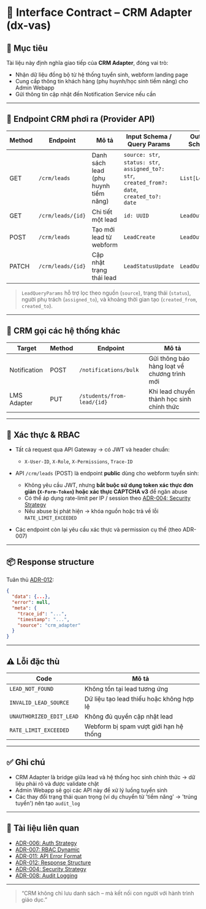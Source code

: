 # 📘 Interface Contract – CRM Adapter (dx-vas)

## 🧭 Mục tiêu

Tài liệu này định nghĩa giao tiếp của **CRM Adapter**, đóng vai trò:

* Nhận dữ liệu đồng bộ từ hệ thống tuyển sinh, webform landing page
* Cung cấp thông tin khách hàng (phụ huynh/học sinh tiềm năng) cho Admin Webapp
* Gửi thông tin cập nhật đến Notification Service nếu cần

---

## 🧩 Endpoint CRM phơi ra (Provider API)

| Method | Endpoint          | Mô tả                                | Input Schema / Query Params                                                                   | Output Schema   | Permission Code                       |
| ------ | ----------------- | ------------------------------------ | --------------------------------------------------------------------------------------------- | --------------- | ------------------------------------- |
| GET    | `/crm/leads`      | Danh sách lead (phụ huynh tiềm năng) | `source: str`, `status: str`, `assigned_to?: str`, `created_from?: date`, `created_to?: date` | `List[LeadOut]` | `VIEW_LEAD_ALL`                       |
| GET    | `/crm/leads/{id}` | Chi tiết một lead                    | `id: UUID`                                                                                    | `LeadOut`       | `VIEW_LEAD_DETAIL`                    |
| POST   | `/crm/leads`      | Tạo mới lead từ webform              | `LeadCreate`                                                                                  | `LeadOut`       | Không yêu cầu (public nếu là webform) |
| PATCH  | `/crm/leads/{id}` | Cập nhật trạng thái lead             | `LeadStatusUpdate`                                                                            | `LeadOut`       | `EDIT_LEAD_STATUS`                    |

> `LeadQueryParams` hỗ trợ lọc theo nguồn (`source`), trạng thái (`status`), người phụ trách (`assigned_to`), và khoảng thời gian tạo (`created_from`, `created_to`).

---

## 🔁 CRM gọi các hệ thống khác

| Target       | Method | Endpoint                   | Mô tả                                       |
| ------------ | ------ | -------------------------- | ------------------------------------------- |
| Notification | POST   | `/notifications/bulk`      | Gửi thông báo hàng loạt về chương trình mới |
| LMS Adapter  | PUT    | `/students/from-lead/{id}` | Khi lead chuyển thành học sinh chính thức   |

---

## 🔐 Xác thực & RBAC

* Tất cả request qua API Gateway → có JWT và header chuẩn:

  * `X-User-ID`, `X-Role`, `X-Permissions`, `Trace-ID`
* API `/crm/leads` (POST) là endpoint **public** dùng cho webform tuyển sinh:

  * Không yêu cầu JWT, nhưng **bắt buộc sử dụng token xác thực đơn giản (`X-Form-Token`) hoặc xác thực CAPTCHA v3** để ngăn abuse
  * Có thể áp dụng rate-limit per IP / session theo [ADR-004: Security Strategy](../ADR/adr-004-security.md)
  * Nếu abuse bị phát hiện → khóa nguồn hoặc trả về lỗi `RATE_LIMIT_EXCEEDED`
* Các endpoint còn lại yêu cầu xác thực và permission cụ thể (theo ADR-007)

---

## 📦 Response structure

Tuân thủ [ADR-012](../ADR/adr-012-response-structure.md):

```json
{
  "data": {...},
  "error": null,
  "meta": {
    "trace_id": "...",
    "timestamp": "...",
    "source": "crm_adapter"
  }
}
```

---

## ⚠️ Lỗi đặc thù

| Code                     | Mô tả                                    |
| ------------------------ | ---------------------------------------- |
| `LEAD_NOT_FOUND`         | Không tồn tại lead tương ứng             |
| `INVALID_LEAD_SOURCE`    | Dữ liệu tạo lead thiếu hoặc không hợp lệ |
| `UNAUTHORIZED_EDIT_LEAD` | Không đủ quyền cập nhật lead             |
| `RATE_LIMIT_EXCEEDED`    | Webform bị spam vượt giới hạn hệ thống   |

---

## ✅ Ghi chú

* CRM Adapter là bridge giữa lead và hệ thống học sinh chính thức → dữ liệu phải rõ và được validate chặt
* Admin Webapp sẽ gọi các API này để xử lý luồng tuyển sinh
* Các thay đổi trạng thái quan trọng (ví dụ chuyển từ 'tiềm năng' → 'trúng tuyển') nên tạo `audit_log`

---

## 📎 Tài liệu liên quan

* [ADR-006: Auth Strategy](../ADR/adr-006-auth-strategy.md)
* [ADR-007: RBAC Dynamic](../ADR/adr-007-rbac.md)
* [ADR-011: API Error Format](../ADR/adr-011-api-error-format.md)
* [ADR-012: Response Structure](../ADR/adr-012-response-structure.md)
* [ADR-004: Security Strategy](../ADR/adr-004-security.md)
* [ADR-008: Audit Logging](../ADR/adr-008-audit-logging.md)

---

> “CRM không chỉ lưu danh sách – mà kết nối con người với hành trình giáo dục.”
